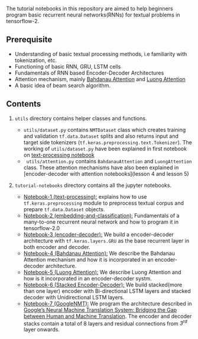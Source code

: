 The tutorial notebooks in this repository are aimed to help beginners program basic recurrent neural networks(RNNs) for textual problems in tensorflow-2. 

## Prerequisite 
  * Understanding of basic textual processing methods, i.e familiarity with tokenization, etc.
  * Functioning of basic RNN, GRU, LSTM cells
  * Fundamentals of RNN based Encoder-Decoder Architectures 
  * Attention mechanism, mainly [Bahdanau Attention](https://arxiv.org/abs/1409.0473) and [Luong Attention](https://arxiv.org/abs/1508.04025)
  * A basic idea of beam search algorithm.
  
## Contents

1. ```utils``` directory contains helper classes and functions.  
   * ```utils/dataset.py``` contains ```NMTDataset``` class which creates  training and validation ```tf.data.Dataset``` splits and also returns input and target side tokenizers (```tf.keras.preprocessing.text.Tokenizer```). The working of ```utils/dataset.py``` have been explained in first notebook on [text-processing notebook](https://github.com/abhishek-niranjan/tf2-rnn-tutorials-for-beginners/blob/master/tutorial-notebooks/1_text_processing.ipynb)
   * ``` utils/attention.py``` contains ```BahdanauAttention``` and ```LuongAttention``` class. These attention mechanisms have also been explained in [encoder-decoder with attention notebooks](lesson 4 and lesson 5)
   
2. ```tutorial-notebooks``` directory contains all the jupyter notebooks.
   * [Notebook-1 (text-processing):](https://github.com/abhishek-niranjan/tf2-rnn-tutorials-for-beginners/blob/master/tutorial-notebooks/1_text_processing.ipynb) explains how to   use ```tf.keras.preprocessing``` module to preprocess textual corpus and prepare ```tf.data.Dataset``` objects.
   * [Notebook-2 (embedding-and-classification):](https://github.com/abhishek-niranjan/tf2-rnn-tutorials-for-beginners/blob/master/tutorial-notebooks/2_embeddings_and_classification.ipynb) Fundamentals of a many-to-one recurrent neural network and how to program it in tensorflow-2.0 
   * [Notebook-3 (encoder-decoder):](https://github.com/abhishek-niranjan/tf2-rnn-tutorials-for-beginners/blob/master/tutorial-notebooks/3_basic_encoder_decoder.ipynb) We build a encoder-decoder architecture with ```tf.keras.layers.GRU``` as the base recurrent layer in both encoder and decoder.
   * [Notebook-4 (Bahdanau Attention):](https://github.com/abhishek-niranjan/tf2-rnn-tutorials-for-beginners/blob/master/tutorial-notebooks/4_enc_dec_with_BahdanauAttention.ipynb) We describe the Bahdanau Attention mechanism and how it is incorporated in an encoder-decoder architecture. 
   * [Notebook-5 (Luong Attention):](https://github.com/abhishek-niranjan/tf2-rnn-tutorials-for-beginners/blob/master/tutorial-notebooks/5_enc_dec_with_LuongAttention.ipynb) We describe Luong Attention and how is it incorporated in an encoder-decoder systm. 
   * [Notebook-6 (Stacked Encoder-Decoder):](https://github.com/abhishek-niranjan/tf2-rnn-tutorials-for-beginners/blob/master/tutorial-notebooks/6_stacked_biRNN.ipynb) We build stacked(more than one layer) encoder with Bi-directional LSTM layers and stacked decoder with Unidirectional LSTM layers. 
   * [Notebook-7 (GoogleNMT):](https://github.com/abhishek-niranjan/tf2-rnn-tutorials-for-beginners/blob/master/tutorial-notebooks/7_GoogleNMT_architecture.ipynb) We program the architecture described in [Google’s Neural Machine Translation System: Bridging the Gap between Human and Machine Translation](https://arxiv.org/pdf/1609.08144.pdf). The encoder and decoder stacks contain a total of 8 layers and residual connections from *3<sup>rd</sup>* layer onwards.


